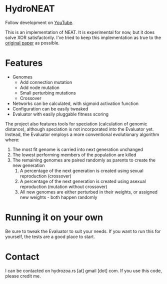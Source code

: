 # HydroNEAT
Follow development on [YouTube](https://www.youtube.com/channel/UCQ3I9UG_zvcQOs6tTPyyz_A).

This is an implementation of NEAT. It is experimental for now, but it does solve XOR satisfactorily. I've tried to keep this implementation as true to the [original paper](http://nn.cs.utexas.edu/downloads/papers/stanley.ec02.pdf) as possible.

# Features
* Genomes
   * Add connection mutation
   * Add node mutation
   * Small perturbing mutations
   * Crossover
* Networks can be calculated, with sigmoid activation function
* Configuration can be easily tweaked
* Evaluator with easily pluggable fitness scoring

The project also features tools for speciation (calculation of genomic distance), although speciation is not incorporated into the Evaluator yet. Instead, the Evaluator employs a more conventional evolutionary algorithm where:
1. The most fit genome is carried into next generation unchanged
1. The lowest performing members of the population are killed
1. The remaining genomes are paired randomly as parents to create the new generation
   1. A percentage of the next generation is created using sexual reproduction (crossover)
   1. A percentage of the next generation is created using asexual reproduction (mutation without crossover)
   1. All new genomes are either perturbed in their weights, or assigned new weights - both happen randomly
  
# Running it on your own
Be sure to tweak the Evaluator to suit your needs. If you want to run this for yourself, the tests are a good place to start.

# Contact
I can be contacted on hydrozoa.rs [at] gmail [dot] com. If you use this code, please credit me.
